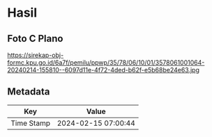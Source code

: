 # Hasil

## Foto C Plano

https://sirekap-obj-formc.kpu.go.id/6a7f/pemilu/ppwp/35/78/06/10/01/3578061001064-20240214-155810--6097d11e-4f72-4ded-b62f-e5b68be24e63.jpg


## Metadata

| Key        | Value               |
| ---------- | ------------------- |
| Time Stamp | 2024-02-15 07:00:44 |



